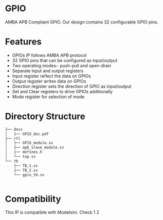# GPIO
AMBA APB Compliant GPIO. Our design contains 32 configurable GPIO pins. 

# Features
* GPIOs IP follows AMBA APB protocol
* 32 GPIO pins that can be configured as input/output
* Two operating modes− push-pull and open-drain
* Separate input and output registers
* Input register reflect the data on GPIOs
* Output register writes data on GPIOs
* Direction register sets the direction of GPIO as input/output
* Set and Clear registers to drive GPIOs additionally
* Mode register for selection of mode

# Directory Structure
```bash
├── docs
│   ├── GPIO_doc.pdf
├── rtl
│   ├── GPIO_module.sv
│   ├── apb_slave_module.sv
│   ├── defines.h
│   └── top.sv
└── tb
    ├── TB_1.sv
    ├── TB_2.sv
    └── gpio_tb.sv
    
```
# Compatibility
This IP is compatible with Modelsim.
Check 1 2

